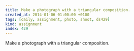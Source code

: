 ```yaml
---
title: Make a photograph with a triangular composition.
created_at: 2014-01-06 01:00:00 +0100
tags: [daily, assignment, photo, shoot, ds429]
kind: assignment
index: 429
---
```


Make a photograph with a triangular composition.
